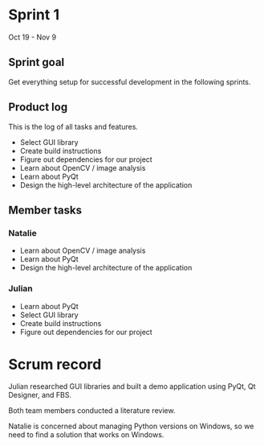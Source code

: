 # Sprint 1
Oct 19 - Nov 9


## Sprint goal

Get everything setup for successful development in the following sprints.


## Product log

This is the log of all tasks and features. 

- Select GUI library
- Create build instructions
- Figure out dependencies for our project
- Learn about OpenCV / image analysis
- Learn about PyQt
- Design the high-level architecture of the application 


## Member tasks

### Natalie

- Learn about OpenCV / image analysis
- Learn about PyQt
- Design the high-level architecture of the application 

### Julian

- Learn about PyQt
- Select GUI library
- Create build instructions
- Figure out dependencies for our project


# Scrum record

Julian researched GUI libraries and built a demo application using PyQt, Qt Designer, and FBS.

Both team members conducted a literature review.

Natalie is concerned about managing Python versions on Windows, so we need to find a solution that works on Windows.
